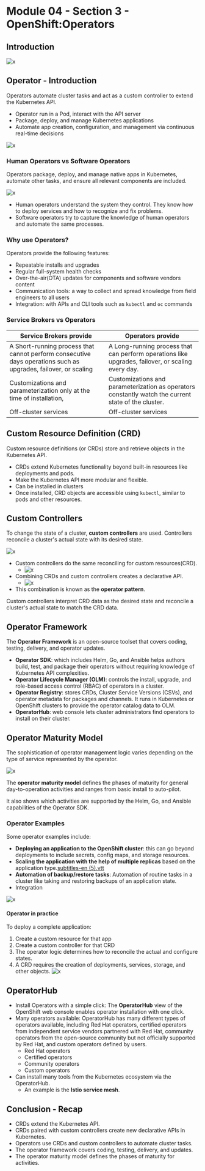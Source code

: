# Module 04 - Section 3 - OpenShift:Operators

## Introduction

![x](resources/03/m04s03_agenda.png)

## Operator - Introduction

Operators automate cluster tasks and act as a custom controller to extend the Kubernetes API.

- Operator run in a Pod, interact with the API server
- Package, deploy, and manage Kubernetes applications
- Automate app creation, configuration, and management via continuous real-time decisions

![x](resources/03/01-operator-introduction.png)

### Human Operators vs Software Operators

Operators package, deploy, and manage native apps in Kubernetes, automate other tasks, and ensure all relevant
components are included.

![x](resources/03/02_human-op_vs_software-op.png)

- Human operators understand the system they control. They know how to deploy services and how to recognize and fix
  problems.
- Software operators try to capture the knowledge of human operators and automate the same processes.

### Why use Operators?

Operators provide the following features:

- Repeatable installs and upgrades
- Regular full-system health checks
- Over-the-air(OTA) updates for components and software vendors content
- Communication tools: a way to collect and spread knowledge from field engineers to all users
- Integration: with APIs and CLI tools such as `kubectl` and `oc` commands

### Service Brokers vs Operators

| Service Brokers provide                                                                                        | Operators provide                                                                                   |
|----------------------------------------------------------------------------------------------------------------|-----------------------------------------------------------------------------------------------------|
| A Short-running process that cannot perform consecutive days operations such as upgrades, failover, or scaling | A Long-running process that can perform operations like upgrades, failover, or scaling every day.   |
| Customizations and parameterization only at the time of installation,                                          | Customizations and parameterization as operators constantly watch the current state of the cluster. |
| Off-cluster services                                                                                           | Off-cluster services                                                                                |


## Custom Resource Definition (CRD)

Custom resource definitions (or CRDs) store and retrieve objects in the Kubernetes API.

- CRDs extend Kubernetes functionality beyond built-in resources like deployments and pods.
- Make the Kubernetes API more modular and flexible.
- Can be installed in clusters
- Once installed, CRD objects are accessible using `kubectl`, similar to pods and other resources.

## Custom Controllers

To change the state of a cluster, **custom controllers** are used. Controllers reconcile a cluster's actual state with its desired state.

![x](resources/03/04_Custom-controllers.png)

- Custom controllers do the same reconciling for custom resources(CRD).
  - ![x](resources/03/05_controller.png)
- Combining CRDs and custom controllers creates a declarative API.
  - ![x](resources/03/06_combining-CRD-n-custom-controller.png)
- This combination is known as the **operator pattern**.

Custom controllers interpret CRD data as the desired state and reconcile a cluster's actual state to match the CRD data.

## Operator Framework

The **Operator Framework** is an open-source toolset that covers coding, testing, delivery, and operator updates.

- **Operator SDK**: which includes Helm, Go, and Ansible helps authors build, test, and package their operators without requiring knowledge of Kubernetes API complexities.
- **Operator Lifecycle Manager (OLM)**: controls the install, upgrade, and role-based access control (RBAC) of operators in a cluster.
- **Operator Registry**: stores CRDs, Cluster Service Versions (CSVs), and operator metadata for packages and channels. It runs in Kubernetes or OpenShift clusters to provide the operator catalog data to OLM.
- **OperatorHub**: web console lets cluster administrators find operators to install on their cluster.

## Operator Maturity Model

The sophistication of operator management logic varies depending on the type of service represented by the operator.

![x](resources/03/07_operator-maturity-model.png)

The **operator maturity model** defines the phases of maturity for general day-to-operation activities and ranges from basic install to auto-pilot. 

It also shows which activities are supported by the Helm, Go, and Ansible capabilities of the Operator SDK.

### Operator Examples

Some operator examples include:
- **Deploying an application to the OpenShift cluster**: this can go beyond deployments to include secrets, config maps, and storage resources.
- **Scaling the application with the help of multiple replicas** based on the application type.[subtitles-en (5).vtt](..%2F..%2F..%2FUsers%2Fthanhbui_ctr%2FOneDrive%20-%20Fortna%20Inc%2FDownloads%2Fsubtitles-en%20%285%29.vtt)
- **Automation of backup/restore tasks**: Automation of routine tasks in a cluster like taking and restoring backups of an application state.
- Integration

![x](resources/03/07_operator-examples.png)

#### Operator in practice

To deploy a complete application:
1. Create a custom resource for that app
2. Create a custom controller for that CRD
3. The operator logic determines how to reconcile the actual and configure states.
4. A CRD requires the creation of deployments, services, storage, and other objects.
  ![x](resources/03/08_operator-in-practice-01.png)

## OperatorHub

- Install Operators with a simple click: The **OperatorHub** view of the OpenShift web console enables operator installation with one click.
- Many operators available: OperatorHub has many different types of operators available, including Red Hat operators, certified operators from independent service vendors partnered with Red Hat, community operators from the open-source community but not officially supported by Red Hat, and custom operators defined by users.
  - Red Hat operators
  - Certified operators
  - Community operators
  - Custom operators
- Can install many tools from the Kubernetes ecosystem via the OperatorHub.
  - An example is the **Istio service mesh**.

## Conclusion - Recap

- CRDs extend the Kubernetes API.
- CRDs paired with custom controllers create new declarative APIs in Kubernetes.
- Operators use CRDs and custom controllers to automate cluster tasks.
- The operator framework covers coding, testing, delivery, and updates.
- The operator maturity model defines the phases of maturity for activities.
